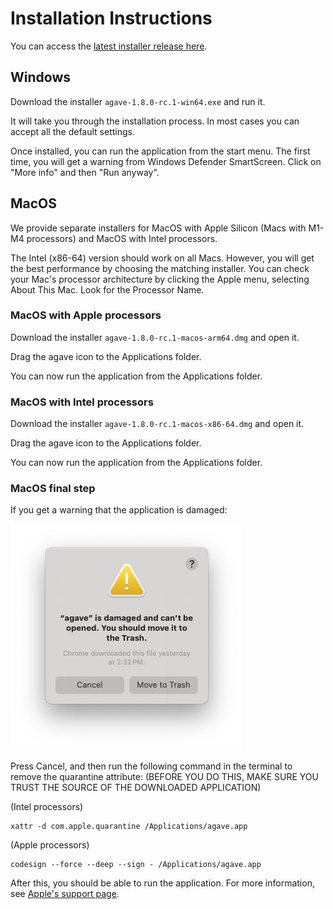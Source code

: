 # Installation Instructions

You can access the [latest installer release here](https://github.com/allen-cell-animated/agave/tags).

## Windows

Download the installer `agave-1.8.0-rc.1-win64.exe` and run it.

It will take you through the installation process. In most cases you can accept all the default settings.

Once installed, you can run the application from the start menu.
The first time, you will get a warning from Windows Defender SmartScreen. Click on "More info" and then "Run anyway".

## MacOS

We provide separate installers for MacOS with Apple Silicon (Macs with M1-M4 processors) and MacOS with Intel processors.

The Intel (x86-64) version should work on all Macs. However, you will get the best performance by choosing the matching installer. You can check your Mac's processor architecture by clicking the Apple menu, selecting About This Mac. Look for the Processor Name.

### MacOS with Apple processors

Download the installer `agave-1.8.0-rc.1-macos-arm64.dmg` and open it.

Drag the agave icon to the Applications folder.

You can now run the application from the Applications folder.

### MacOS with Intel processors

Download the installer `agave-1.8.0-rc.1-macos-x86-64.dmg` and open it.

Drag the agave icon to the Applications folder.

You can now run the application from the Applications folder.

### MacOS final step

If you get a warning that the application is damaged:

![](docs/agave_macos_security.png)

Press Cancel, and then run the following command in the terminal to remove the quarantine attribute:
(BEFORE YOU DO THIS, MAKE SURE YOU TRUST THE SOURCE OF THE DOWNLOADED APPLICATION)

(Intel processors)
```
xattr -d com.apple.quarantine /Applications/agave.app
```

(Apple processors)
```
codesign --force --deep --sign - /Applications/agave.app
```

After this, you should be able to run the application.
For more information, see [Apple's support page](https://support.apple.com/en-us/HT202491).
